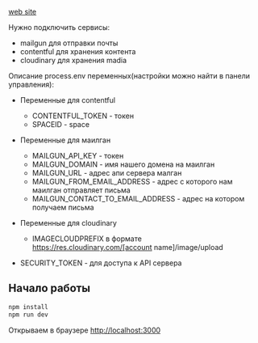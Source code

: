 [web site](https://mrdramm.netlify.app/)

Нужно подключить сервисы:
* mailgun для отправки почты
* contentful для хранения контента
* cloudinary для хранения madia 

Описание process.env переменных(настройки можно найти в панели управления):

* Переменные для contentful
  * CONTENTFUL_TOKEN - токен
  * SPACEID - space

* Переменные для маилган
  * MAILGUN_API_KEY - токен
  * MAILGUN_DOMAIN - имя нашего домена на маилган
  * MAILGUN_URL - адрес апи сервера малган
  * MAILGUN_FROM_EMAIL_ADDRESS - адрес с которого нам маилган отправляет письма
  * MAILGUN_CONTACT_TO_EMAIL_ADDRESS - адрес на котором получаем письма

* Переменные для cloudinary
  * IMAGECLOUDPREFIX в формате  https://res.cloudinary.com/[account name]/image/upload

* SECURITY_TOKEN - для доступа к API сервера

## Начало работы

```bash
npm install
npm run dev
```

Открываем в браузере [http://localhost:3000](http://localhost:3000)